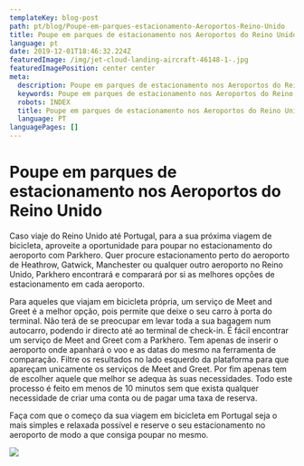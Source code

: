 ```yaml
---
templateKey: blog-post
path: pt/blog/Poupe-em-parques-estacionamento-Aeroportos-Reino-Unido
title: Poupe em parques de estacionamento nos Aeroportos do Reino Unido
language: pt
date: 2019-12-01T18:46:32.224Z
featuredImage: /img/jet-cloud-landing-aircraft-46148-1-.jpg
featuredImagePosition: center center
meta:
  description: Poupe em parques de estacionamento nos Aeroportos do Reino Unido
  keywords: Poupe em parques de estacionamento nos Aeroportos do Reino Unido
  robots: INDEX
  title: Poupe em parques de estacionamento nos Aeroportos do Reino Unido
  language: PT
languagePages: []
---
```

# Poupe em parques de estacionamento nos Aeroportos do Reino Unido

Caso viaje do Reino Unido até Portugal, para a sua próxima viagem de bicicleta, aproveite a oportunidade para poupar no estacionamento do aeroporto com Parkhero. Quer procure estacionamento perto do aeroporto de Heathrow, Gatwick, Manchester ou qualquer outro aeroporto no Reino Unido, Parkhero encontrará e comparará por si as melhores opções de estacionamento em cada aeroporto.

Para aqueles que viajam em bicicleta própria, um serviço de Meet and Greet é a melhor opção, pois permite que deixe o seu carro à porta do terminal. Não terá de se preocupar em levar toda a sua bagagem num autocarro, podendo ir directo até ao terminal de check-in. É fácil encontrar um serviço de Meet and Greet com a Parkhero. Tem apenas de inserir o aeroporto onde apanhará o voo e as datas do mesmo na ferramenta de comparação. Filtre os resultados no lado esquerdo da plataforma para que apareçam unicamente os serviços de Meet and Greet. Por fim apenas tem de escolher aquele que melhor se adequa às suas necessidades. Todo este processo é feito em menos de 10 minutos sem que exista qualquer necessidade de criar uma conta ou de pagar uma taxa de reserva.

Faça com que o começo da sua viagem em bicicleta em Portugal seja o mais simples e relaxada possível e reserve o seu estacionamento no aeroporto de modo a que consiga poupar no mesmo.

![](/img/bigplane.png)
